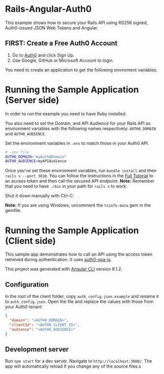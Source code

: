 # Rails-Angular-Auth0

This example shows how to secure your Rails API using RS256 signed, Auth0-issued JSON Web Tokens and Angular.

## FIRST: Create a Free Auth0 Account

1. Go to [Auth0](https://auth0.com/signup) and click Sign Up.
2. Use Google, GitHub or Microsoft Account to login.

You need to create an application to get the following enviroment variables.

# Running the Sample Application (Server side)

In order to run the example you need to have Ruby installed.

You also need to set the Domain, and API Audience for your Rails API as environment variables with the following names respectively: `AUTH0_DOMAIN` and `AUTH0_AUDIENCE`.

Set the environment variables in `.env` to match those in your Auth0 API.

````bash
# .env file
AUTH0_DOMAIN="myAuth0Domain"
AUTH0_AUDIENCE=myAPIAudience
````
Once you've set these environment variables, run `bundle install` and then `rails s --port 3010`. You can follow the instructions in the [Full Tutorial](https://auth0.com/docs/quickstart/backend/rails/01-authentication-RS256) to an access token and then call the secured API endpoint.
__Note:__ Remember that you need to have `./bin` in your path for `rails s` to work.

Shut it down manually with Ctrl-C.

__Note:__ If you are using Windows, uncomment the `tzinfo-data` gem in the gemfile.

# Running the Sample Application (Client side)

This sample app demonstrates how to call an API using the access token retrieved during authentication. It uses [auth0-spa-js](https://github.com/auth0/auth0-spa-js).

This project was generated with [Angular CLI](https://github.com/angular/angular-cli) version 8.1.2.

## Configuration

In the root of the client folder, copy `auth_config.json.example` and rename it to `auth_config.json`. Open the file and replace the values with those from your Auth0 tenant:

```json
{
  "domain": "<AUTH0_DOMAIN>",
  "clientId": "<AUTH0_CLIENT_ID>",
  "audience": "<AUTH0_AUDIENCE>"
}
```

## Development server

Run `npm start` for a dev server. Navigate to `http://localhost:3000/`. The app will automatically reload if you change any of the source files.s
